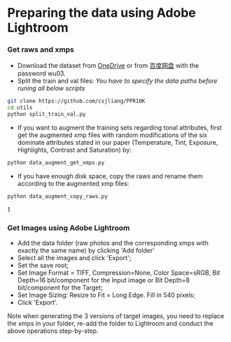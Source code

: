# Preparing the data using Adobe Lightroom

### Get raws and xmps

- Download the dataset from [OneDrive](https://connectpolyu-my.sharepoint.com/:f:/g/personal/19109963r_connect_polyu_hk/EsDA5M_nN2lIrYTyNwTFZd0BCgyE-r_j2HzNhcMEQPGLlw?e=5NWXux) 
or from [百度网盘](https://pan.baidu.com/s/1hpMO__JIvqWImdL8rznYcw) with the password wu03.
- Split the train and val files: *You have to specify the data paths before runing all below scripts*
```bash
git clone https://github.com/csjliang/PPR10K
cd utils
python split_train_val.py
```
- If you want to augment the training sets regarding tonal attributes, first get the augmented xmp files with random modifications of the six dominate attributes stated in our paper (Temperature, Tint, Exposure, Highlights, Contrast and Saturation) by:
```bash
python data_augment_get_xmps.py
```
- If you have enough disk space, copy the raws and rename them according to the augmented xmp files:
```bash
python data_augment_copy_raws.py
```

1

### Get Images using Adobe Lightroom

- Add the data folder (raw photos and the corresponding xmps with exactly the same name) by clicking 'Add folder'
- Select all the images and click 'Export';
- Set the save root; 
- Set Image Format = TIFF, Compression=None, Color Space=sRGB, Bit Depth=16 bit/component for the Input image or Bit Depth=8 bit/component for the Target;
- Set Image Sizing: Resize to Fit = Long Edge. Fill in 540 pixels;
- Click 'Export'.

Note when generating the 3 versions of target images, you need to replace the xmps in your folder, re-add the folder to Lightroom and conduct the above operations step-by-step.
 